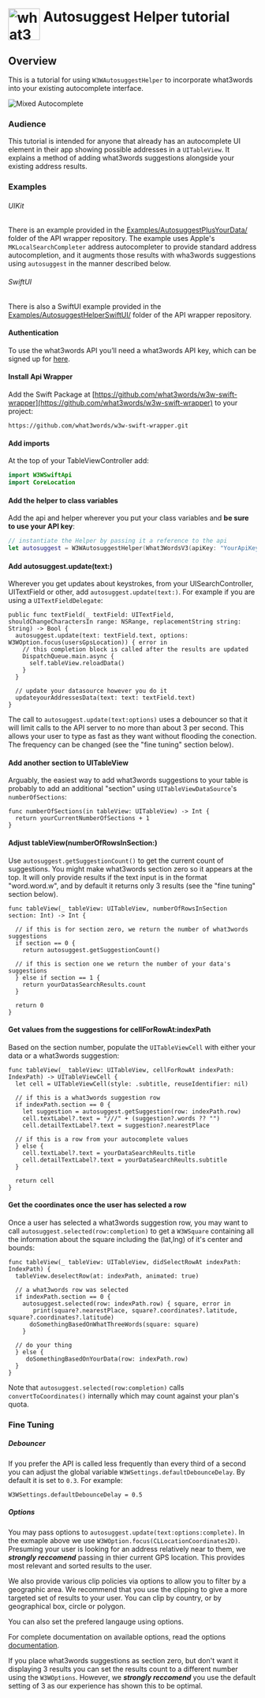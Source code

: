 # <img valign='top' src="https://what3words.com/assets/images/w3w_square_red.png" width="64" height="64" alt="what3words">&nbsp;Autosuggest Helper tutorial


Overview
--------

This is a tutorial for using `W3WAutosuggestHelper` to incorporate what3words into your existing autocomplete interface.

![Mixed Autocomplete](./mixedresults.png)

### Audience

This tutorial is intended for anyone that already has an autocomplete UI element in their app showing possible addresses in a `UITableView`.  It explains a method of adding what3words suggestions alongside your existing address results.

### Examples

###### UIKit

There is an example provided in the [Examples/AutosuggestPlusYourData/](../Examples/AutosuggestPlusYourData/AutosuggestPlusYourData.xcodeproj) folder of the API wrapper repository.  The example uses Apple's `MKLocalSearchCompleter` address autocompleter to provide standard address autocompletion, and it augments those results with wha3words suggestions using `autosuggest` in the manner described below.

###### SwiftUI

There is also a SwiftUI example provided in the [Examples/AutosuggestHelperSwiftUI/](../Examples/AutosuggestHelperSwiftUI/AutosuggestHelperSwiftUI.xcodeproj) folder of the API wrapper repository.


#### Authentication
To use the what3words API you’ll need a what3words API key, which can be signed up for [here](https://what3words.com/select-plan).

#### Install Api Wrapper

Add the Swift Package at [https://github.com/what3words/w3w-swift-wrapper](https://github.com/what3words/w3w-swift-wrapper) to your project:

```
https://github.com/what3words/w3w-swift-wrapper.git
```

#### Add imports

At the top of your TableViewController add:

```Swift
import W3WSwiftApi
import CoreLocation
```

#### Add the helper to class variables
Add the api and helper wherever you put your class variables and **be sure to use your API key**:

```Swift
// instantiate the Helper by passing it a reference to the api
let autosuggest = W3WAutosuggestHelper(What3WordsV3(apiKey: "YourApiKey"))
```

#### Add autosuggest.update(text:)

Wherever you get updates about keystrokes, from your UISearchController, UITextField or other, add `autosuggest.update(text:)`.  For example if you are using a `UITextFieldDelegate`:

```
public func textField(_ textField: UITextField, shouldChangeCharactersIn range: NSRange, replacementString string: String) -> Bool {
  autosuggest.update(text: textField.text, options: W3WOption.focus(usersGpsLocation)) { error in
    // this completion block is called after the results are updated
    DispatchQueue.main.async {
      self.tableView.reloadData()
    }
  }
  
  // update your datasource however you do it
  updateyourAddressesData(text: text: textField.text)
}
```

The call to `autosuggest.update(text:options)` uses a debouncer so that it will limit calls to the API server to no more than about 3 per second.  This allows your user to type as fast as they want without flooding the conection.  The frequency can be changed (see the "fine tuning" section below).

#### Add another section to UITableView

Arguably, the easiest way to add what3words suggestions to your table is probably to add an additional "section" using `UITableViewDataSource`'s `numberOfSections`:

```
func numberOfSections(in tableView: UITableView) -> Int {
  return yourCurrentNumberOfSections + 1
}
```

#### Adjust tableView(numberOfRowsInSection:)

Use `autosuggest.getSuggestionCount()` to get the current count of suggestions.  You might make what3words section zero so it appears at the top.  It will only provide results if the text input is in the format "word.word.w", and by default it returns only 3 results (see the "fine tuning" section below).

```
func tableView(_ tableView: UITableView, numberOfRowsInSection section: Int) -> Int {

  // if this is for section zero, we return the number of what3words suggestions
  if section == 0 {
    return autosuggest.getSuggestionCount()
    
  // if this is section one we return the number of your data's suggestions
  } else if section == 1 {
    return yourDatasSearchResults.count
  }
     
  return 0
}
```

#### Get values from the suggestions for cellForRowAt:indexPath

Based on the section number, populate the `UITableViewCell` with either your data or a what3words suggestion:

```
func tableView(_ tableView: UITableView, cellForRowAt indexPath: IndexPath) -> UITableViewCell {
  let cell = UITableViewCell(style: .subtitle, reuseIdentifier: nil)

  // if this is a what3words suggestion row
  if indexPath.section == 0 {
    let suggestion = autosuggest.getSuggestion(row: indexPath.row)
    cell.textLabel?.text = "///" + (suggestion?.words ?? "")
    cell.detailTextLabel?.text = suggestion?.nearestPlace
        
  // if this is a row from your autocomplete values
  } else {
    cell.textLabel?.text = yourDataSearchReults.title
    cell.detailTextLabel?.text = yourDataSearchReults.subtitle
  }

  return cell
}
```

#### Get the coordinates once the user has selected a row

Once a user has selected a what3words suggestion row, you may want to call `autosuggest.selected(row:completion)` to get a `W3WSquare` containing all the information about the square including the (lat,lng) of it's center and bounds:

```
func tableView(_ tableView: UITableView, didSelectRowAt indexPath: IndexPath) {
  tableView.deselectRow(at: indexPath, animated: true)
  
  // a what3words row was selected
  if indexPath.section == 0 {
    autosuggest.selected(row: indexPath.row) { square, error in
	   print(square?.nearestPlace, square?.coordinates?.latitude, square?.coordinates?.latitude)
      doSomethingBasedOnWhatThreeWords(square: square)
    }
  
  // do your thing
  } else {
     doSomethingBasedOnYourData(row: indexPath.row)
  }
}
```

Note that `autosuggest.selected(row:completion)` calls `convertToCoordinates()` internally which may count against your plan's quota.


### Fine Tuning

##### Debouncer

If you prefer the API is called less frequently than every third of a second you can adjust the global variable `W3WSettings.defaultDebounceDelay`.  By default it is set to `0.3`.  For example:

```
W3WSettings.defaultDebounceDelay = 0.5
```

##### Options

You may pass options to `autosuggest.update(text:options:complete)`.  In the exmaple above we use `W3WOption.focus(CLLocationCoordinates2D)`.  Presuming your user is looking for an address relatively near to them, we ***strongly reccomend*** passing in thier current GPS location.  This provides most relevant and sorted results to the user.

We also provide various clip policies via options to allow you to filter by a geographic area. We recommend that you use the clipping to give a more targeted set of results to your user. You can clip by country, or by geographical box, circle or polygon.

You can also set the prefered langauge using options.

For complete documentation on available options, read the options [documentation](options.md).
 
If you place what3words suggestions as section zero, but don't want it displaying 3 results you can set the results count to a different number using the `W3WOptions`.  However, we ***strongly reccomend*** you use the default setting of 3 as our experience has shown this to be optimal.
